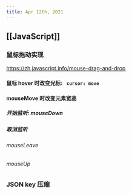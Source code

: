 ```yaml
---
title: Apr 12th, 2021
---
```


## [[JavaScript]]
### 鼠标拖动实现
https://zh.javascript.info/mouse-drag-and-drop
#### 鼠标 hover 时改变光标: ` cursor: move`
#### mouseMove 时改变元素宽高
##### 开始监听: mouseDown
##### 取消监听
###### mouseLeave
###### mouseUp
### JSON key 压缩
